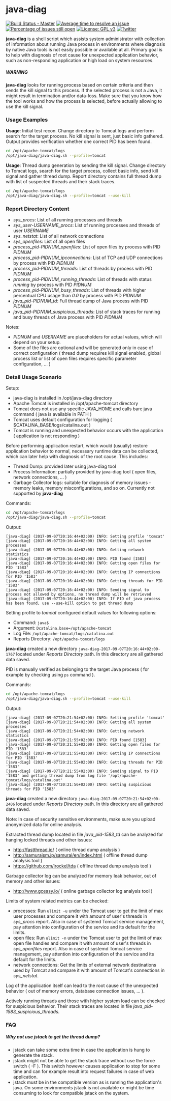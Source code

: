 # java-diag

[![Build Status - Master](https://travis-ci.org/pes-soft/java-diag.svg?branch=master)](https://travis-ci.org/pes-soft/java-diag)
[![Average time to resolve an issue](http://isitmaintained.com/badge/resolution/pes-soft/java-diag.svg)](http://isitmaintained.com/project/pes-soft/java-diag "Average time to resolve an issue")
[![Percentage of issues still open](http://isitmaintained.com/badge/open/pes-soft/java-diag.svg)](http://isitmaintained.com/project/pes-soft/java-diag "Percentage of issues still open")
[![License: GPL v3](https://img.shields.io/badge/License-GPL%20v3-blue.svg)](https://www.gnu.org/licenses/gpl-3.0)
[![Twitter](https://img.shields.io/twitter/url/https/github.com/pes-soft/java-diag.svg?style=social&style=flat-square)](https://twitter.com/intent/tweet?text=Wow:&url=%5Bobject%20Object%5D)

**java-diag** is a shell script which assists system administrator with collection of information about running Java process in environments where diagnosis by native Java tools is not easily possible or available at all. Primary goal is to help with diagnosis of root cause for unexpected application behavior, such as non-responding application or high load on system resources.

##### WARNING

**java-diag** looks for running process based on certain criteria and then sends the kill signal to this process. If the selected process is not a Java, it might result in termination and/or data-loss. Make sure that you know how the tool works and how the process is selected, before actually allowing to use the kill signal.

### Usage Examples

**Usage**: Initial test recon. Change directory to Tomcat logs and perform search for the target process. No kill signal is sent, just basic info gathered. Output provides verification whether one correct PID has been found.

```sh
cd /opt/apache-tomcat/logs
/opt/java-diag/java-diag.sh --profile=tomcat
```

**Usage**: Thread dump generation by sending the kill signal. Change directory to Tomcat logs, search for the target process, collect basic info, send kill signal and gather thread dump. Report directory contains full thread dump with list of suspected threads and their stack traces.

```sh
cd /opt/apache-tomcat/logs
/opt/java-diag/java-diag.sh --profile=tomcat --use-kill
```

### Report Directory Content

* *sys_procs*: List of all running processes and threads
* *sys_user-USERNAME_procs*: List of running processes and threads of user *USERNAME*
* *sys_netstat*: List of all network connections
* *sys_openfiles*: List of all open files
* *process_pid-PIDNUM_openfiles*: List of open files by process with PID *PIDNUM*
* *process_pid-PIDNUM_ipconnections*: List of TCP and UDP connections by process with PID *PIDNUM*
* *process_pid-PIDNUM_threads*: List of threads by process with PID *PIDNUM*
* *process_pid-PIDNUM_running_threads*: List of threads with status *running* by process with PID *PIDNUM*
* *process_pid-PIDNUM_busy_threads*: List of threads with higher percentual CPU usage than *0.0* by process with PID *PIDNUM*
* *java_pid-PIDNUM_td*: Full thread dump of Java process with PID *PIDNUM*
* *java_pid-PIDNUM_suspicious_threads*: List of stack traces for running and busy threads of Java process with PID *PIDNUM*

Notes:

* *PIDNUM* and *USERNAME* are placeholders for actual values, which will depend on your setup.
* Some of the files are optional and will be generated only in case of correct configuration ( thread dump requires kill signal enabled, global process list or list of open files requires specific parameter configuration, ... )

### Detail Usage Scenario

Setup:

* java-diag is installed in /opt/java-diag directory
* Apache Tomcat is installed in /opt/apache-tomcat directory
* Tomcat does not use any specific JAVA_HOME and calls bare java command ( java is available in PATH )
* Tomcat uses default configuration for logging ( $CATALINA_BASE/logs/catalina.out )
* Tomcat is running and unexpected behavior occurs with the application ( application is not responding )

Before performing application restart, which would (usually) restore application behavior to normal, necessary runtime data can be collected, which can later help with diagnosis of the root cause. This includes:

* Thread Dump: provided later using java-diag tool
* Process Information: partially provided by java-diag tool ( open files, network connections, ... )
* Garbage Collector logs: suitable for diagnosis of memory issues - memory leaks, memory misconfigurations, and so on. Currently not supported by **java-diag**

Commands:

```sh
cd /opt/apache-tomcat/logs
/opt/java-diag/java-diag.sh --profile=tomcat
```

Output:

```
[java-diag] (2017-09-07T20:16:44+02:00) INFO: Setting profile 'tomcat'
[java-diag] (2017-09-07T20:16:44+02:00) INFO: Getting all system processes
[java-diag] (2017-09-07T20:16:44+02:00) INFO: Getting network statistics
[java-diag] (2017-09-07T20:16:44+02:00) INFO: PID found [1583]
[java-diag] (2017-09-07T20:16:44+02:00) INFO: Getting open files for PID '1583'
[java-diag] (2017-09-07T20:16:44+02:00) INFO: Getting IP connections for PID '1583'
[java-diag] (2017-09-07T20:16:44+02:00) INFO: Getting threads for PID '1583'
[java-diag] (2017-09-07T20:16:44+02:00) INFO: Sending signal to process not allowed by options, no thread dump will be retrieved
[java-diag] (2017-09-07T20:16:44+02:00) INFO: If PID of java process has been found, use --use-kill option to get thread dump
```

Setting profile to *tomcat* configured default values for following options:

* Command: `java$`
* Argument: `Dcatalina.base=/opt/apache-tomcat`
* Log File: `/opt/apache-tomcat/logs/catalina.out`
* Reports Directory: `/opt/apache-tomcat/logs`

 **java-diag** created a new directory `java-diag-2017-09-07T20:16:44+02:00-1767` located under *Reports Directory* path. In this directory are all gathered data saved.

PID is manually verified as belonging to the target Java process ( for example by checking using `ps` command ).

Commands:

```sh
cd /opt/apache-tomcat/logs
/opt/java-diag/java-diag.sh --profile=tomcat --use-kill
```

Output:

```
[java-diag] (2017-09-07T20:21:54+02:00) INFO: Setting profile 'tomcat'
[java-diag] (2017-09-07T20:21:54+02:00) INFO: Getting all system processes
[java-diag] (2017-09-07T20:21:54+02:00) INFO: Getting network statistics
[java-diag] (2017-09-07T20:21:55+02:00) INFO: PID found [1583]
[java-diag] (2017-09-07T20:21:55+02:00) INFO: Getting open files for PID '1583'
[java-diag] (2017-09-07T20:21:55+02:00) INFO: Getting IP connections for PID '1583'
[java-diag] (2017-09-07T20:21:55+02:00) INFO: Getting threads for PID '1583'
[java-diag] (2017-09-07T20:21:55+02:00) INFO: Sending signal to PID '1583' and getting thread dump from log file '/opt/apache-tomcat/logs/catalina.out'
[java-diag] (2017-09-07T20:21:56+02:00) INFO: Getting suspicious threads for PID '1583'
```

**java-diag** created a new directory `java-diag-2017-09-07T20:21:54+02:00-2406` located under *Reports Directory* path. In this directory are all gathered data saved.

Note: In case of security sensitive environments, make sure you upload anonymized data for online analysis.

Extracted thread dump located in file *java_pid-1583_td* can be analyzed for hanging locked threads and other issues:

 * http://fastthread.io/ ( online thread dump analysis )
 * http://samuraism.jp/samurai/en/index.html ( offline thread dump analysis tool )
 * https://github.com/irockel/tda ( offline thread dump analysis tool )

Garbage collector log can be analyzed for memory leak behavior, out of memory and other issues:

 * http://www.gceasy.io/ ( online garbage collector log analysis tool )

Limits of system related metrics can be checked:

 * processes: Run `ulimit -u` under the Tomcat user to get the limit of max user processes and compare it with amount of user's threads in *sys_procs* report. Also in case of systemd Tomcat service management, pay attention into configuration of the service and its default for the limits.
 * open files: Run `ulimit -n` under the Tomcat user to get the limit of max open file handles and compare it with amount of user's threads in *sys_openfiles* report. Also in case of systemd Tomcat service management, pay attention into configuration of the service and its default for the limits.
 * network connections: Get the limits of external network destinations used by Tomcat and compare it with amount of Tomcat's connections in *sys_netstat*.

Log of the application itself can lead to the root cause of the unexpected behavior ( out of memory errors, database connection issues, ... ).

Actively running threads and those with higher system load can be checked for suspicious behavior. Their stack traces are located in file *java_pid-1583_suspicious_threads*.

### FAQ

##### Why not use jstack to get the thread dump?

* jstack can take some extra time in case the application is hung to generate the stack.
* jstack might not be able to get the stack trace without use the force switch ( -F ). This switch however causes application to stop for some time and can for example result into request failures in case of web application.
* jstack must be in the compatible version as is running the application's java. On some environments jstack is not available or might be time consuming to look for compatible jstack on the system.
